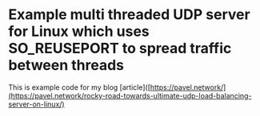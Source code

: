 #  Example multi threaded UDP server for Linux which uses SO_REUSEPORT to spread traffic between threads 

This is example code for my blog [article]([https://pavel.network/](https://pavel.network/rocky-road-towards-ultimate-udp-load-balancing-server-on-linux/)
